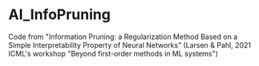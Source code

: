 # AI_InfoPruning
Code from "Information Pruning: a Regularization Method Based on a Simple Interpretability Property of Neural Networks" (Larsen & Pahl, 2021 ICML's workshop "Beyond first-order methods in ML systems")
